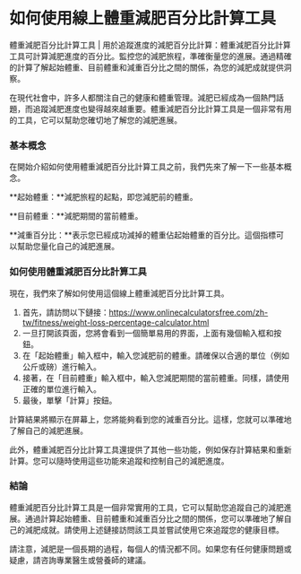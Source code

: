 如何使用線上體重減肥百分比計算工具
=================

體重減肥百分比計算工具 | 用於追蹤進度的減肥百分比計算：體重減肥百分比計算工具可計算減肥進度的百分比。監控您的減肥旅程，準確衡量您的進展。通過精確的計算了解起始體重、目前體重和減重百分比之間的關係，為您的減肥成就提供洞察。

在現代社會中，許多人都關注自己的健康和體重管理。減肥已經成為一個熱門話題，而追蹤減肥進度也變得越來越重要。體重減肥百分比計算工具是一個非常有用的工具，它可以幫助您確切地了解您的減肥進展。

### 基本概念

在開始介紹如何使用體重減肥百分比計算工具之前，我們先來了解一下一些基本概念。

**起始體重：**減肥旅程的起點，即您減肥前的體重。

**目前體重：**減肥期間的當前體重。

**減重百分比：**表示您已經成功減掉的體重佔起始體重的百分比。這個指標可以幫助您量化自己的減肥進展。

### 如何使用體重減肥百分比計算工具

現在，我們來了解如何使用這個線上體重減肥百分比計算工具。

1. 首先，請訪問以下鏈接：<https://www.onlinecalculatorsfree.com/zh-tw/fitness/weight-loss-percentage-calculator.html>
2. 一旦打開該頁面，您將會看到一個簡單易用的界面，上面有幾個輸入框和按鈕。
3. 在「起始體重」輸入框中，輸入您減肥前的體重。請確保以合適的單位（例如公斤或磅）進行輸入。
4. 接著，在「目前體重」輸入框中，輸入您減肥期間的當前體重。同樣，請使用正確的單位進行輸入。
5. 最後，單擊「計算」按鈕。

計算結果將顯示在屏幕上，您將能夠看到您的減重百分比。這樣，您就可以準確地了解自己的減肥進展。

此外，體重減肥百分比計算工具還提供了其他一些功能，例如保存計算結果和重新計算。您可以隨時使用這些功能來追蹤和控制自己的減肥進度。

### 結論

體重減肥百分比計算工具是一個非常實用的工具，它可以幫助您追蹤自己的減肥進展。通過計算起始體重、目前體重和減重百分比之間的關係，您可以準確地了解自己的減肥成就。請使用上述鏈接訪問該工具並嘗試使用它來追蹤您的健康目標。

請注意，減肥是一個長期的過程，每個人的情況都不同。如果您有任何健康問題或疑慮，請咨詢專業醫生或營養師的建議。